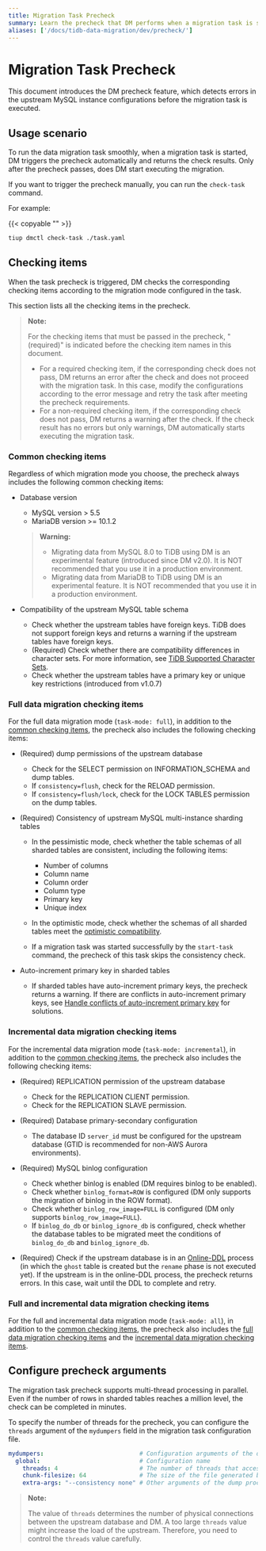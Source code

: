 ```yaml
---
title: Migration Task Precheck
summary: Learn the precheck that DM performs when a migration task is started.
aliases: ['/docs/tidb-data-migration/dev/precheck/']
---
```


# Migration Task Precheck

This document introduces the DM precheck feature, which detects errors in the upstream MySQL instance configurations before the migration task is executed.

## Usage scenario

To run the data migration task smoothly, when a migration task is started, DM triggers the precheck automatically and returns the check results. Only after the precheck passes, does DM start executing the migration.

If you want to trigger the precheck manually, you can run the `check-task` command.

For example:

{{< copyable "" >}}

```bash
tiup dmctl check-task ./task.yaml
```

## Checking items

When the task precheck is triggered, DM checks the corresponding checking items according to the migration mode configured in the task.

This section lists all the checking items in the precheck.

> **Note:**
>
> For the checking items that must be passed in the precheck, "(required)" is indicated before the checking item names in this document.
>
> + For a required checking item, if the corresponding check does not pass, DM returns an error after the check and does not proceed with the migration task. In this case, modify the configurations according to the error message and retry the task after meeting the precheck requirements.
> + For a non-required checking item, if the corresponding check does not pass, DM returns a warning after the check. If the check result has no errors but only warnings, DM automatically starts executing the migration task.

### Common checking items

Regardless of which migration mode you choose, the precheck always includes the following common checking items:

- Database version

    - MySQL version > 5.5
    - MariaDB version >= 10.1.2

    > **Warning:**
    >
    > - Migrating data from MySQL 8.0 to TiDB using DM is an experimental feature (introduced since DM v2.0). It is NOT recommended that you use it in a production environment.
    > - Migrating data from MariaDB to TiDB using DM is an experimental feature. It is NOT recommended that you use it in a production environment.

- Compatibility of the upstream MySQL table schema

    - Check whether the upstream tables have foreign keys. TiDB does not support foreign keys and returns a warning if the upstream tables have foreign keys.
    - (Required) Check whether there are compatibility differences in character sets. For more information, see [TiDB Supported Character Sets](/character-set-and-collation.md).
    - Check whether the upstream tables have a primary key or unique key restrictions (introduced from v1.0.7)

### Full data migration checking items

For the full data migration mode (`task-mode: full`), in addition to the [common checking items](#common-checking-items), the precheck also includes the following checking items:

* (Required) dump permissions of the upstream database

    - Check for the SELECT permission on INFORMATION_SCHEMA and dump tables.
    - If `consistency=flush`, check for the RELOAD permission.
    - If `consistency=flush/lock`, check for the LOCK TABLES permission on the dump tables.

* (Required) Consistency of upstream MySQL multi-instance sharding tables

    - In the pessimistic mode, check whether the table schemas of all sharded tables are consistent, including the following items:

        - Number of columns
        - Column name
        - Column order
        - Column type
        - Primary key
        - Unique index

    - In the optimistic mode, check whether the schemas of all sharded tables meet the [optimistic compatibility](https://github.com/pingcap/tiflow/blob/master/dm/docs/RFCS/20191209_optimistic_ddl.md#modifying-column-types).

    - If a migration task was started successfully by the `start-task` command, the precheck of this task skips the consistency check.

* Auto-increment primary key in sharded tables

    - If sharded tables have auto-increment primary keys, the precheck returns a warning. If there are conflicts in auto-increment primary keys, see [Handle conflicts of auto-increment primary key](/dm/shard-merge-best-practices.md#Handling-auto-increment-primary-key-conflicts) for solutions.

### Incremental data migration checking items

For the incremental data migration mode (`task-mode: incremental`), in addition to the [common checking items](#common-checking-items), the precheck also includes the following checking items:

* (Required) REPLICATION permission of the upstream database

    - Check for the REPLICATION CLIENT permission.
    - Check for the REPLICATION SLAVE permission.

* (Required) Database primary-secondary configuration

    - The database ID `server_id` must be configured for the upstream database (GTID is recommended for non-AWS Aurora environments).

* (Required) MySQL binlog configuration

    - Check whether binlog is enabled (DM requires binlog to be enabled).
    - Check whether `binlog_format=ROW` is configured (DM only supports the migration of binlog in the ROW format).
    - Check whether `binlog_row_image=FULL` is configured (DM only supports `binlog_row_image=FULL`).
    - If `binlog_do_db` or `binlog_ignore_db` is configured, check whether the database tables to be migrated meet the conditions of `binlog_do_db` and `binlog_ignore_db`.

* (Required) Check if the upstream database is in an [Online-DDL](/dm/feature-online-ddl.md) process (in which the `ghost` table is created but the `rename` phase is not executed yet). If the upstream is in the online-DDL process, the precheck returns errors. In this case, wait until the DDL to complete and retry.

### Full and incremental data migration checking items

For the full and incremental data migration mode (`task-mode: all`), in addition to the [common checking items](#common-checking-items), the precheck also includes the [full data migration checking items](#full-data-migration-checking-items) and the [incremental data migration checking items](#incremental-data-migration-checking-items).

## Configure precheck arguments

The migration task precheck supports multi-thread processing in parallel. Even if the number of rows in sharded tables reaches a million level, the check can be completed in minutes.

To specify the number of threads for the precheck, you can configure the `threads` argument of the `mydumpers` field in the migration task configuration file.

```yaml
mydumpers:                           # Configuration arguments of the dump processing unit
  global:                            # Configuration name
    threads: 4                       # The number of threads that access the upstream when the dump processing unit performs the precheck and exports data from the upstream database (4 by default)
    chunk-filesize: 64               # The size of the file generated by the dump processing unit (64 in MB by default)
    extra-args: "--consistency none" # Other arguments of the dump processing unit. You do not need to manually configure table-list in `extra-args`, because table-list is automatically generated by DM.

```

> **Note:**
>
> The value of `threads` determines the number of physical connections between the upstream database and DM. A too large `threads` value might increase the load of the upstream. Therefore, you need to control the `threads` value carefully.
